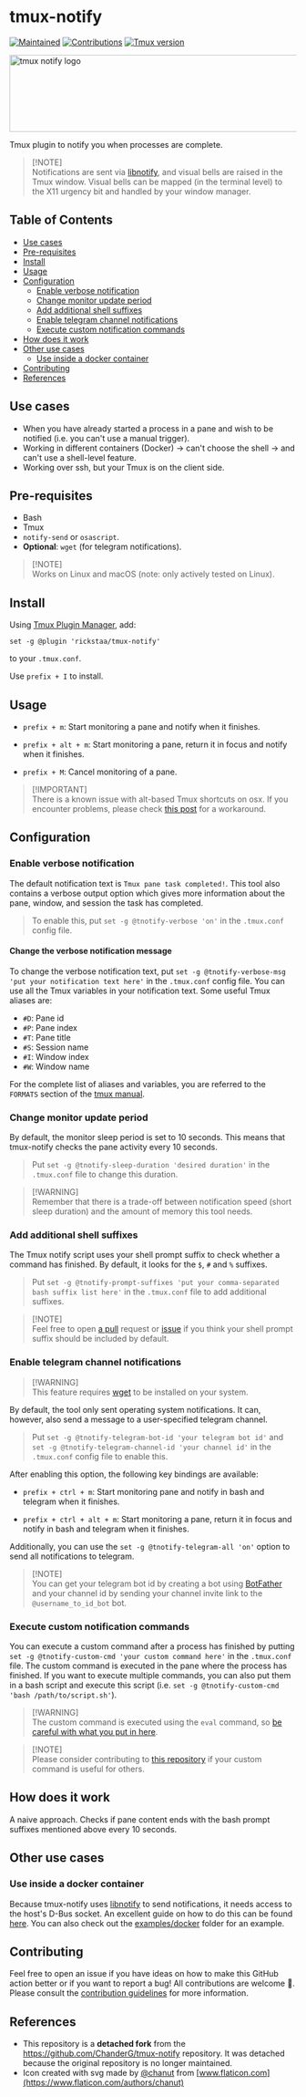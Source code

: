 # tmux-notify <!-- omit in toc -->

[![Maintained](https://img.shields.io/badge/Maintained%3F-yes-green)](https://github.com/rickstaa/tmux-notify/pulse)
[![Contributions](https://img.shields.io/badge/contributions-welcome-brightgreen.svg)](CONTRIBUTING.md)
[![Tmux version](https://img.shields.io/badge/tmux-%3D%3E1.9-blue)](https://github.com/tmux/tmux/wiki)

<a href="https://github.com/rickstaa/tmux-notify"><img src="resources/tmux-notify-logo.svg" alt="tmux notify logo" width="567" height="135"/></a>

Tmux plugin to notify you when processes are complete.

> \[!NOTE]\
> Notifications are sent via [libnotify](https://gitlab.gnome.org/GNOME/libnotify), and visual bells are raised in the Tmux window. Visual bells can be mapped (in the terminal level) to the X11 urgency bit and handled by your window manager.

## Table of Contents <!-- omit in toc -->

*   [Use cases](#use-cases)
*   [Pre-requisites](#pre-requisites)
*   [Install](#install)
*   [Usage](#usage)
*   [Configuration](#configuration)
    *   [Enable verbose notification](#enable-verbose-notification)
    *   [Change monitor update period](#change-monitor-update-period)
    *   [Add additional shell suffixes](#add-additional-shell-suffixes)
    *   [Enable telegram channel notifications](#enable-telegram-channel-notifications)
    *   [Execute custom notification commands](#execute-custom-notification-commands)
*   [How does it work](#how-does-it-work)
*   [Other use cases](#other-use-cases)
    *   [Use inside a docker container](#use-inside-a-docker-container)
*   [Contributing](#contributing)
*   [References](#references)

## Use cases

*   When you have already started a process in a pane and wish to be notified (i.e. you can't use a manual trigger).
*   Working in different containers (Docker) -> can't choose the shell -> and can't use a shell-level feature.
*   Working over ssh, but your Tmux is on the client side.

## Pre-requisites

*   Bash
*   Tmux
*   `notify-send` or `osascript`.
*   **Optional**: `wget` (for telegram notifications).

> \[!NOTE]\
> Works on Linux and macOS (note: only actively tested on Linux).

## Install

Using [Tmux Plugin Manager](https://github.com/tmux-plugins/tpm), add:

    set -g @plugin 'rickstaa/tmux-notify'

to your `.tmux.conf`.

Use `prefix + I` to install.

## Usage

*   `prefix + m`: Start monitoring a pane and notify when it finishes.

*   `prefix + alt + m`: Start monitoring a pane, return it in focus and notify when it finishes.

*   `prefix + M`: Cancel monitoring of a pane.

> \[!IMPORTANT]\
> There is a known issue with alt-based Tmux shortcuts on osx. If you encounter problems, please check [this post](https://superuser.com/questions/649960/option-key-does-not-work-as-meta-in-tmux) for a workaround.

## Configuration

### Enable verbose notification

The default notification text is `Tmux pane task completed!`. This tool also contains a verbose output option which gives more information about the pane, window, and session the task has completed.

> To enable this, put `set -g @tnotify-verbose 'on'` in the `.tmux.conf` config file.

#### Change the verbose notification message

To change the verbose notification text, put `set -g @tnotify-verbose-msg 'put your notification text here'` in the `.tmux.conf` config file. You can use all the Tmux variables in your notification text. Some useful Tmux aliases are:

*   `#D`: Pane id
*   `#P`: Pane index
*   `#T`: Pane title
*   `#S`: Session name
*   `#I`: Window index
*   `#W`: Window name

For the complete list of aliases and variables, you are referred to the `FORMATS` section of the [tmux manual](http://man7.org/linux/man-pages/man1/tmux.1.html).

### Change monitor update period

By default, the monitor sleep period is set to 10 seconds. This means that tmux-notify checks the pane activity every 10 seconds.

> Put `set -g @tnotify-sleep-duration 'desired duration'` in the `.tmux.conf` file to change this duration.

> \[!WARNING]\
> Remember that there is a trade-off between notification speed (short sleep duration) and the amount of memory this tool needs.

### Add additional shell suffixes

The Tmux notify script uses your shell prompt suffix to check whether a command has finished. By default, it looks for the `$`, `#` and `%` suffixes.

> Put `set -g @tnotify-prompt-suffixes 'put your comma-separated bash suffix list here'` in the `.tmux.conf` file to add additional suffixes.

> \[!NOTE]\
> Feel free to open [a pull](https://github.com/rickstaa/tmux-notify/pulls) request or [issue](https://github.com/rickstaa/tmux-notify/issues) if you think your shell prompt suffix should be included by default.

### Enable telegram channel notifications

> \[!WARNING]\
> This feature requires [wget](https://www.gnu.org/software/wget/) to be installed on your system.

By default, the tool only sent operating system notifications. It can, however, also send a message to a user-specified telegram channel.

> Put `set -g @tnotify-telegram-bot-id 'your telegram bot id'` and `set -g @tnotify-telegram-channel-id 'your channel id'` in the `.tmux.conf` config file to enable this.

After enabling this option, the following key bindings are available:

*   `prefix + ctrl + m`: Start monitoring pane and notify in bash and telegram when it finishes.

*   `prefix + ctrl + alt + m`: Start monitoring a pane, return it in focus and notify in bash and telegram when it finishes.

Additionally, you can use the `set -g @tnotify-telegram-all 'on'` option to send all notifications to telegram.

> \[!NOTE]\
> You can get your telegram bot id by creating a bot using [BotFather](https://core.telegram.org/bots#6-botfather) and your channel id by sending your channel invite link to the `@username_to_id_bot` bot.

### Execute custom notification commands

You can execute a custom command after a process has finished by putting `set -g @tnotify-custom-cmd 'your custom command here'` in the `.tmux.conf` file. The custom command is executed in the pane where the process has finished. If you want to execute multiple commands, you can also put them in a bash script and execute this script (i.e. `set -g @tnotify-custom-cmd 'bash /path/to/script.sh'`).

> \[!WARNING]\
> The custom command is executed using the `eval` command, so [be careful with what you put in here](https://stackoverflow.com/a/17529221/8135687).

> \[!NOTE]\
> Please consider contributing to [this repository](https://github.com/rickstaa/tmux-notify) if your custom command is useful for others.

## How does it work

A naive approach. Checks if pane content ends with the bash prompt suffixes mentioned above every 10 seconds.

## Other use cases

### Use inside a docker container

Because tmux-notify uses [libnotify](https://gitlab.gnome.org/GNOME/libnotify) to send notifications, it needs access to the host's D-Bus socket. An excellent guide on how to do this can be found [here](https://github.com/mviereck/x11docker/wiki/How-to-connect-container-to-DBus-from-host#dbus-user-session-daemon). You can also check out the [examples/docker](examples/docker/README.md) folder for an example.

## Contributing

Feel free to open an issue if you have ideas on how to make this GitHub action better or if you want to report a bug! All contributions are welcome :rocket:. Please consult the [contribution guidelines](CONTRIBUTING.md) for more information.

## References

*   This repository is a **detached fork** from the https://github.com/ChanderG/tmux-notify repository. It was detached because the original repository is no longer maintained.
*   Icon created with svg made by [@chanut](https://www.flaticon.com/authors/chanut) from [www.flaticon.com](https://www.flaticon.com/authors/chanut)
